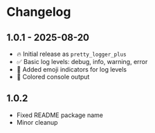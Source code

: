 # Changelog

## 1.0.1 - 2025-08-20
- 🔥 Initial release as `pretty_logger_plus`
- ✅ Basic log levels: debug, info, warning, error
- 🎉 Added emoji indicators for log levels
- 🎨 Colored console output

## 1.0.2
- Fixed README package name
- Minor cleanup
